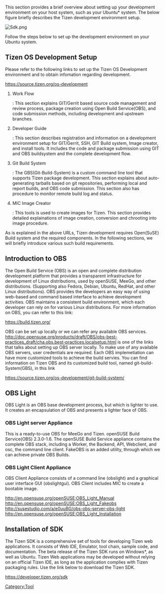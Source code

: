 This section provides a brief overview about setting up your development
environment on your host system, such as your Ubuntu\* system. The below
figure briefly describes the Tizen development environment setup.

![](Sdk.png "Sdk.png")

Follow the steps below to set up the development environment on your
Ubuntu system.

Tizen OS Development Setup
--------------------------

Please refer to the following links to set up the Tizen OS Development
environment and to obtain infomation regarding development.

<https://source.tizen.org/os-development>

1.  Work Flow

    :   This section explains GIT/Gerrit based source code management
        and review process, package creation using Open Build
        Service(OBS), and code submission methods, including development
        and upstream branches.

2.  Developer Guide

    :   This section describes registration and information on a
        development environment setup for GIT/Gerrit, SSH, GIT Build
        system, Image creator, and install tools. It includes the code
        and package submission using GIT and OBS buildsystem and the
        complete development flow.

3.  Git Build System

    :   The GBS(Git-Build-System) is a custom command line tool that
        supports Tizen package development. This section explains about
        auto-generating tarballs based on git repositories, performing
        local and report builds, and OBS code submission. This section
        also has procedure to monitor remote build log and status.

4.  MIC Image Creator

    :   This tools is used to create images for Tizen. This section
        provides detailed explainations of image creation, conversion
        and chrooting into image procedure.

As is explained in the above URLs, Tizen development requires Open(SuSE)
Build system and the required components. In the following sections, we
will briefly introduce various such build requirements.

Introduction to OBS
-------------------

The Open Build Service (OBS) is an open and complete distribution
development platform that provides a transparent infrastructure for
development of Linux distributions, used by openSUSE, MeeGo, and other
distributions. (Supporting also Fedora, Debian, Ubuntu, RedHat, and
other Linux distributions). OBS provides the developers an easy way of
using web-based and command based interface to achieve development
activities. OBS maintains a consistent build environment, which each
developer can rely on for various Linux distributions. For more
information on OBS, you can refer to this link:

<https://build.tizen.org/>

OBS can be set up locally or we can refer any available OBS services.
<http://doc.opensuse.org/products/draft/OBS/obs-best-practices_draft/cha.obs.best-practices.localsetup.html>
is one of the links that talks about setting up OBS server locally. To
make use of any available OBS servers, user credentials are required.
Each OBS implemetiation can have more customized tools to achieve the
build servies. You can find information on Tizen OBS and its customized
build tool, named git-build-System(GBS), in this link

<https://source.tizen.org/os-development/git-build-system/>

OBS Light
---------

OBS Light is an OBS base development process, but which is lighter to
use. It creates an encapsulation of OBS and presents a lighter face of
OBS.

### OBS Light server Appliance

This is a ready-to-use OBS for MeeGo and Tizen. openSUSE Build
Service(OBS) 2.3.0-1.6. The openSUSE Build Service appliance contains
the complete OBS stack, including a Worker, the Backend, API, Webclient,
and osc, the command line client. FakeOBS is an added utility, through
which we can achieve private OBS Builds.

### OBS Light Client Appliance

OBS Client Appliance consists of a command line (obslight) and a
graphical user interface GUI (obslightgui). OBS Client includes MIC to
create a bootable image.

<http://en.opensuse.org/openSUSE:OBS_Light_Manual>
<http://en.opensuse.org/openSUSE:OBS_Light_Fakeobs>
<http://susestudio.com/a/e0uuBG/obs-obs-server-obs-light>
<http://en.opensuse.org/openSUSE:OBS_Light_Installation>

Installation of SDK
-------------------

The Tizen SDK is a comprehensive set of tools for developing Tizen web
applications. It consists of Web IDE, Emulator, tool chain, sample code,
and documentation. The beta release of the Tizen SDK runs on Windows\*,
as well as Ubuntu. Tizen Web applications may be developed without
relying on an official Tizen IDE, as long as the application complies
with Tizen packaging rules. Use the link below to download the Tizen
SDK.

<https://developer.tizen.org/sdk>

[Category:Tool](Category:Tool "wikilink")
